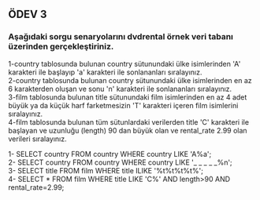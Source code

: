 ## ÖDEV 3
### Aşağıdaki sorgu senaryolarını dvdrental örnek veri tabanı üzerinden gerçekleştiriniz.
1-country tablosunda bulunan country sütunundaki ülke isimlerinden 'A' karakteri ile başlayıp 'a' karakteri ile sonlananları sıralayınız.  
2-country tablosunda bulunan country sütunundaki ülke isimlerinden en az 6 karakterden oluşan ve sonu 'n' karakteri ile sonlananları sıralayınız.  
3-film tablosunda bulunan title sütunundaki film isimlerinden en az 4 adet büyük ya da küçük harf farketmesizin 'T' karakteri içeren film isimlerini sıralayınız.  
4-film tablosunda bulunan tüm sütunlardaki verilerden title 'C' karakteri ile başlayan ve uzunluğu (length) 90 dan büyük olan ve rental_rate 2.99 olan verileri sıralayınız.

1- SELECT country FROM country WHERE country LIKE 'A%a';  
2- SELECT country FROM country WHERE country LIKE '_ _ _ _ _%n';    
3- SELECT title FROM film WHERE title ILIKE '%t%t%t%t%';  
4- SELECT * FROM film WHERE title LIKE 'C%' AND length>90 AND rental_rate=2.99;  